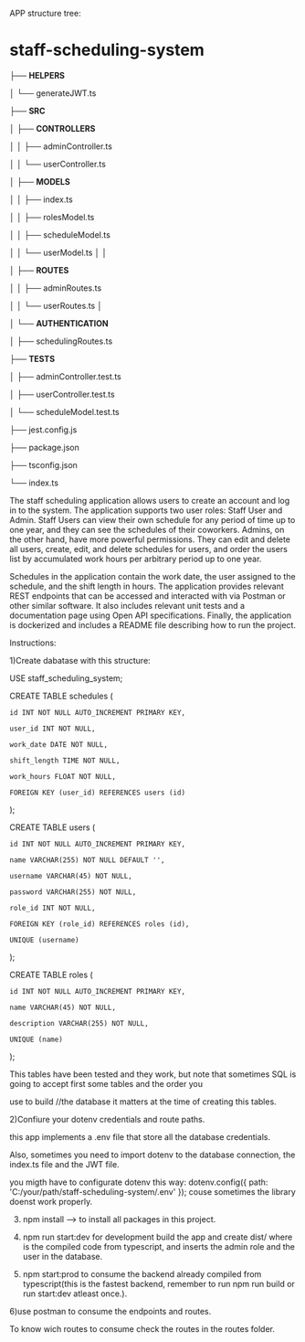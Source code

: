APP structure tree:


# staff-scheduling-system

├── **HELPERS**


│ └── generateJWT.ts


├── **SRC**

│ ├── **CONTROLLERS**

│ │ ├── adminController.ts

│ │ └── userController.ts

│ ├── **MODELS**

│ │ ├── index.ts

│ │ ├── rolesModel.ts

│ │ ├── scheduleModel.ts

│ │ └── userModel.ts
│ │


│ ├── **ROUTES**


│ │ ├── adminRoutes.ts

│ │ └── userRoutes.ts
│


│ └── **AUTHENTICATION**



│     ├── schedulingRoutes.ts




├── **TESTS**


│ ├── adminController.test.ts


│ ├── userController.test.ts


│ └── scheduleModel.test.ts

├── jest.config.js

├── package.json

├── tsconfig.json

└── index.ts



The staff scheduling application allows users to create an account and log in to the system. The application supports two user roles: Staff User and Admin. Staff Users can view their own schedule for any period of time up to one year, and they can see the schedules of their coworkers. Admins, on the other hand, have more powerful permissions. They can edit and delete all users, create, edit, and delete schedules for users, and order the users list by accumulated work hours per arbitrary period up to one year.

Schedules in the application contain the work date, the user assigned to the schedule, and the shift length in hours. The application provides relevant REST endpoints that can be accessed and interacted with via Postman or other similar software. It also includes relevant unit tests and a documentation page using Open API specifications. Finally, the application is dockerized and includes a README file describing how to run the project.







Instructions:


1)Create dabatase with this structure:


USE staff_scheduling_system;


CREATE TABLE schedules (

    id INT NOT NULL AUTO_INCREMENT PRIMARY KEY,
    
    user_id INT NOT NULL,
    
    work_date DATE NOT NULL,
    
    shift_length TIME NOT NULL,
    
    work_hours FLOAT NOT NULL,
    
    FOREIGN KEY (user_id) REFERENCES users (id)
    
);


CREATE TABLE users (

    id INT NOT NULL AUTO_INCREMENT PRIMARY KEY,
    
    name VARCHAR(255) NOT NULL DEFAULT '',
    
    username VARCHAR(45) NOT NULL,
    
    password VARCHAR(255) NOT NULL,
    
    role_id INT NOT NULL,
    
    FOREIGN KEY (role_id) REFERENCES roles (id),
    
    UNIQUE (username)
    
);

CREATE TABLE roles (

    id INT NOT NULL AUTO_INCREMENT PRIMARY KEY,
    
    name VARCHAR(45) NOT NULL,
    
    description VARCHAR(255) NOT NULL,
    
    UNIQUE (name)
);


This tables have been tested and they work, but note that sometimes SQL is going to accept first some tables and the order you 


use to build //the database it matters at the time of creating this tables.


2)Confiure your dotenv credentials and route paths.

this app implements a .env file that store all the database credentials.

Also, sometimes you need to import dotenv to the database connection, the index.ts file and the JWT file.

you migth have to configurate dotenv this way:
dotenv.config({ path: 'C:/your/path/staff-scheduling-system/.env' }); couse sometimes the library doenst
work properly.

3) npm install --> to install all packages in this project.

4) npm run start:dev for development build the app and create dist/ where is the compiled code from typescript, and inserts the admin role and the user in the database.

5) npm start:prod  to consume the backend already compiled from typescript(this is the fastest backend, remember to run npm run build or run start:dev atleast once.).

6)use postman to consume the endpoints and routes.

To know wich routes to consume check the routes in the routes folder.
